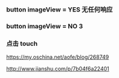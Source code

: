### button   imageView = YES     无任何响应

### button   imageView = NO      3


### 点击  touch  

https://my.oschina.net/aofe/blog/268749

http://www.jianshu.com/p/7b04f6a22401



